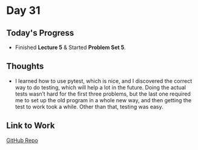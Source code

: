 # Day 31

## Today's Progress
- Finished **Lecture 5** & Started **Problem Set 5**.

## Thoughts
- I learned how to use pytest, which is nice, and I discovered the correct way to do testing, which will help a lot in the future. Doing the actual tests wasn’t hard for the first three problems, but the last one required me to set up the old program in a whole new way, and then getting the test to work took a while. Other than that, testing was easy.

## Link to Work
[GitHub Repo](https://github.com/V-Paritosh/CS50-Python)
